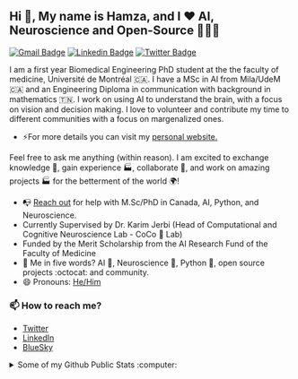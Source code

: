 ## Hi 👋, My name is Hamza, and I ❤️ AI, Neuroscience and Open-Source 👨🏻‍💻 

[![Gmail Badge](https://img.shields.io/badge/hamza.abdelhedii@gmail.com-0078D4?style=for-the-badge&logo=microsoft-outlook&logoColor=white)](mailto:hamza.abdelhedii@gmail.com "Connect via Email")
[![Linkedin Badge](https://img.shields.io/badge/hamza-abdelhedi-0077B5?style=for-the-badge&logo=linkedin&logoColor=white)](https://www.linkedin.com/in/hamza-abdelhedi/ "Connect on LinkedIn")
[![Twitter Badge](https://img.shields.io/badge/@hamza_abdelhedi-1DA1F2?style=for-the-badge&logo=twitter&logoColor=white)](https://twitter.com/intent/follow?screen_name=hamza_abdelhedi "Follow on Twitter")

I am a first year Biomedical Engineering PhD student at the the faculty of medicine, Université de Montréal 🇨🇦. I have a MSc in AI from Mila/UdeM 🇨🇦 and an Engineering Diploma in communication with background in mathematics 🇹🇳. I work on using AI to understand the brain, with a focus on vision and decision making. I love to volunteer and contribute my time to different communities with a focus on margenalized ones. 


- ⚡For more details you can visit my [personal website.](https://hamzaabdelhedi.com)

Feel free to ask me anything (within reason). I am excited to exchange knowledge 🧠, gain experience 🏭, collaborate 🤝, and work on amazing projects 🏭 for the betterment of the world 🌍!

- 📭 [Reach out](#hi-there-Hamza-here) for help with M.Sc/PhD in Canada, AI, Python, and Neuroscience.
- Currently Supervised by Dr. Karim Jerbi (Head of Computational and Cognitive Neuroscience Lab - CoCo 🥥 Lab)
- Funded by the Merit Scholarship from the AI Research Fund of the Faculty of Medicine
- 💬 Me in five words? AI 🤖, Neuroscience 🧠, Python 🐍, open source projects :octocat: and community.
- 😄 Pronouns: [He/Him](https://www.mypronouns.org/he-him)


### 📫 How to reach me?
- [Twitter](https://twitter.com/hamza_abdelhedi) 
- [LinkedIn](https://www.linkedin.com/in/hamza-abdelhedi/)
- [BlueSky](https://bsky.app/profile/hamza-abdelhedi.bsky.social)
<!-- - [My personal portfolio](http://) 
- My personal blog- [Garima Codes](https://)
- [Medium](https://medium.com/) 
- [Sourcerer](https://sourcerer.io/) -->

<details>
  <summary>Some of my Github Public Stats :computer:</summary>
  
  <!--<a href="https://****.me/"><img src="https://github.com/****/***/raw/master/etc/laptop.png" align="right" height="200" /></a> -->

  [![My Github Stats](https://github-readme-stats.vercel.app/api?username=BabaSanfour&show_icons=true&title_color=fff&icon_color=79ff97&text_color=9f9f9f&bg_color=151515)](https://github.com/BabaSanfour)
  ![](https://github-readme-streak-stats.herokuapp.com/?user=BabaSanfour&theme=dark&hide_border=false)<br/>


  ![Profile Views](https://komarev.com/ghpvc/?username=BabaSanfour&color=blue)

  [![Profile last updated](https://img.shields.io/github/last-commit/BabaSanfour/BabaSanfour/main?label=Last%20updated&style=flat)](https://github.com/BabaSanfour/BabaSanfour/commits)

